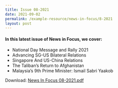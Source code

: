 ```yaml
---
title: Issue 08-2021
date: 2021-09-02
permalink: /example-resource/news-in-focus/8-2021
layout: post
---
```


#### In this latest issue of News in Focus, we cover:
* National Day Message and Rally 2021
* Advancing SG-US Bilateral Relations
* Singapore And US-China Relations
* The Taliban’s Return to Afghanistan
* Malaysia’s 9th Prime Minister: Ismail Sabri Yaakob

Download:
[News In Focus 08-2021.pdf](/files/news-in-focus/2021/News%20In%20Focus%2008-2021.pdf)